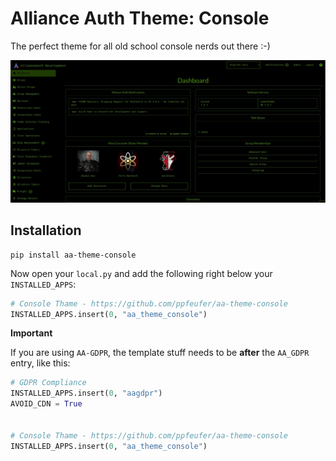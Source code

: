 # Alliance Auth Theme: Console

The perfect theme for all old school console nerds out there :-)

![AA Theme: Console](https://raw.githubusercontent.com/ppfeufer/aa-theme-console/master/aa_theme_console/images/aa-theme-console.jpg)

## Installation

```shell
pip install aa-theme-console
```

Now open your `local.py` and add the following right below your `INSTALLED_APPS`:
```python
# Console Thame - https://github.com/ppfeufer/aa-theme-console
INSTALLED_APPS.insert(0, "aa_theme_console")
```

**Important**

If you are using `AA-GDPR`, the template stuff needs to be **after** the `AA_GDPR`
entry, like this:

```python
# GDPR Compliance
INSTALLED_APPS.insert(0, "aagdpr")
AVOID_CDN = True


# Console Thame - https://github.com/ppfeufer/aa-theme-console
INSTALLED_APPS.insert(0, "aa_theme_console")
```

